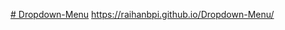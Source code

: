 [# Dropdown-Menu](https://github.com/Raihanbpi/Dropdown-Menu.git)
https://raihanbpi.github.io/Dropdown-Menu/
